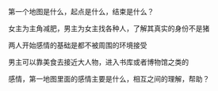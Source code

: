 第一个地图是什么，起点是什么，结束是什么？

女主为主角减肥，男主为女主找各种人，了解其真实的身份不是猪

两人开始感情的基础是都不被周围的环境接受

男主可以靠美食去接近大人物，进入书库或者博物馆之类的

感情，第一地图里面的感情主要是什么，相互之间的理解，帮助？